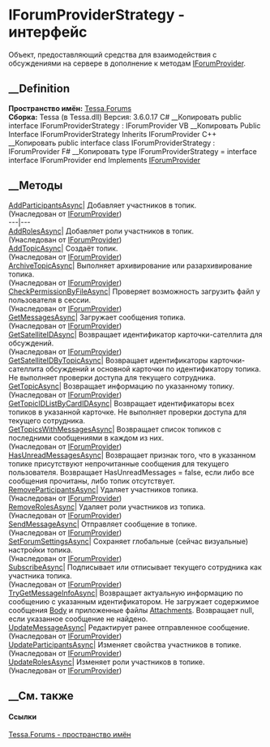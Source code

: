 # IForumProviderStrategy - интерфейс
Объект, предоставляющий средства для взаимодействия с обсуждениями на сервере
в дополнение к методам [IForumProvider](T_Tessa_Forums_IForumProvider.htm).
## __Definition
 **Пространство имён:** [Tessa.Forums](N_Tessa_Forums.htm)  
 **Сборка:** Tessa (в Tessa.dll) Версия: 3.6.0.17
C# __Копировать
     public interface IForumProviderStrategy : IForumProvider
VB __Копировать
     Public Interface IForumProviderStrategy
    	Inherits IForumProvider
C++ __Копировать
     public interface class IForumProviderStrategy : IForumProvider
F# __Копировать
     type IForumProviderStrategy = 
        interface
            interface IForumProvider
        end
Implements
    [IForumProvider](T_Tessa_Forums_IForumProvider.htm)
##  __Методы
[AddParticipantsAsync](M_Tessa_Forums_IForumProvider_AddParticipantsAsync.htm)|
Добавляет участников в топик.  
(Унаследован от [IForumProvider](T_Tessa_Forums_IForumProvider.htm))  
---|---  
[AddRolesAsync](M_Tessa_Forums_IForumProvider_AddRolesAsync.htm)|  Добавляет
роли участников в топик.  
(Унаследован от [IForumProvider](T_Tessa_Forums_IForumProvider.htm))  
[AddTopicAsync](M_Tessa_Forums_IForumProvider_AddTopicAsync.htm)|  Создаёт
топик.  
(Унаследован от [IForumProvider](T_Tessa_Forums_IForumProvider.htm))  
[ArchiveTopicAsync](M_Tessa_Forums_IForumProvider_ArchiveTopicAsync.htm)|
Выполняет архивирование или разархивирование топика.  
(Унаследован от [IForumProvider](T_Tessa_Forums_IForumProvider.htm))  
[CheckPermissionByFileAsync](M_Tessa_Forums_IForumProvider_CheckPermissionByFileAsync.htm)|
Проверяет возможность загрузить файл у пользователя в сессии.  
(Унаследован от [IForumProvider](T_Tessa_Forums_IForumProvider.htm))  
[GetMessagesAsync](M_Tessa_Forums_IForumProvider_GetMessagesAsync.htm)|
Загружает сообщения топика.  
(Унаследован от [IForumProvider](T_Tessa_Forums_IForumProvider.htm))  
[GetSatelliteIDAsync](M_Tessa_Forums_IForumProvider_GetSatelliteIDAsync.htm)|
Возвращает идентификатор карточки-сателлита для обсуждений.  
(Унаследован от [IForumProvider](T_Tessa_Forums_IForumProvider.htm))  
[GetSatelliteIDByTopicAsync](M_Tessa_Forums_IForumProviderStrategy_GetSatelliteIDByTopicAsync.htm)|
Возвращает идентификаторы карточки-сателлита обсуждений и основной карточки по
идентификатору топика. Не выполняет проверки доступа для текущего сотрудника.  
[GetTopicAsync](M_Tessa_Forums_IForumProvider_GetTopicAsync.htm)|  Возвращает
информацию по указанному топику.  
(Унаследован от [IForumProvider](T_Tessa_Forums_IForumProvider.htm))  
[GetTopicIDListByCardIDAsync](M_Tessa_Forums_IForumProviderStrategy_GetTopicIDListByCardIDAsync.htm)|
Возвращает идентификаторы всех топиков в указанной карточке. Не выполняет
проверки доступа для текущего сотрудника.  
[GetTopicsWithMessagesAsync](M_Tessa_Forums_IForumProvider_GetTopicsWithMessagesAsync.htm)|
Возвращает список топиков с последними сообщениями в каждом из них.  
(Унаследован от [IForumProvider](T_Tessa_Forums_IForumProvider.htm))  
[HasUnreadMessagesAsync](M_Tessa_Forums_IForumProviderStrategy_HasUnreadMessagesAsync.htm)|
Возвращает признак того, что в указанном топике присутствуют непрочитанные
сообщения для текущего пользователя.
Возвращает HasUnreadMessages = false, если либо все сообщения прочитаны, либо
топик отсутствует.  
[RemoveParticipantsAsync](M_Tessa_Forums_IForumProvider_RemoveParticipantsAsync.htm)|
Удаляет участников топика.  
(Унаследован от [IForumProvider](T_Tessa_Forums_IForumProvider.htm))  
[RemoveRolesAsync](M_Tessa_Forums_IForumProvider_RemoveRolesAsync.htm)|
Удаляет роли участников из топика.  
(Унаследован от [IForumProvider](T_Tessa_Forums_IForumProvider.htm))  
[SendMessageAsync](M_Tessa_Forums_IForumProvider_SendMessageAsync.htm)|
Отправляет сообщение в топике.  
(Унаследован от [IForumProvider](T_Tessa_Forums_IForumProvider.htm))  
[SetForumSettingsAsync](M_Tessa_Forums_IForumProvider_SetForumSettingsAsync.htm)|
Сохраняет глобальные (сейчас визуальные) настройки топика.  
(Унаследован от [IForumProvider](T_Tessa_Forums_IForumProvider.htm))  
[SubscribeAsync](M_Tessa_Forums_IForumProvider_SubscribeAsync.htm)|
Подписывает или отписывает текущего сотрудника как участника топика.  
(Унаследован от [IForumProvider](T_Tessa_Forums_IForumProvider.htm))  
[TryGetMessageInfoAsync](M_Tessa_Forums_IForumProviderStrategy_TryGetMessageInfoAsync.htm)|
Возвращает актуальную информацию по сообщению с указанным идентификатором. Не
загружает содержимое сообщения
[Body](P_Tessa_Forums_Models_MessageModelBase_Body.htm) и приложенные файлы
[Attachments](P_Tessa_Forums_Models_MessageModel_Attachments.htm). Возвращает
null, если указанное сообщение не найдено.  
[UpdateMessageAsync](M_Tessa_Forums_IForumProvider_UpdateMessageAsync.htm)|
Редактирует ранее отправленное сообщение.  
(Унаследован от [IForumProvider](T_Tessa_Forums_IForumProvider.htm))  
[UpdateParticipantsAsync](M_Tessa_Forums_IForumProvider_UpdateParticipantsAsync.htm)|
Изменяет свойства участников в топике.  
(Унаследован от [IForumProvider](T_Tessa_Forums_IForumProvider.htm))  
[UpdateRolesAsync](M_Tessa_Forums_IForumProvider_UpdateRolesAsync.htm)|
Изменяет роли участников в топике.  
(Унаследован от [IForumProvider](T_Tessa_Forums_IForumProvider.htm))  
##  __См. также
#### Ссылки
[Tessa.Forums - пространство имён](N_Tessa_Forums.htm)
